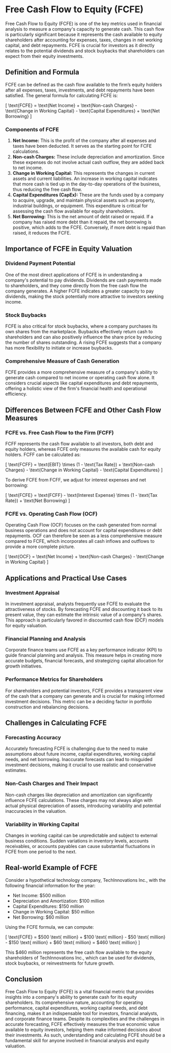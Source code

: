 # Free Cash Flow to Equity (FCFE)

Free Cash Flow to Equity (FCFE) is one of the key metrics used in financial analysis to measure a company's capacity to generate cash. This cash flow is particularly significant because it represents the cash available to equity shareholders after accounting for expenses, taxes, changes in net working capital, and debt repayments. FCFE is crucial for investors as it directly relates to the potential dividends and stock buybacks that shareholders can expect from their equity investments.

## Definition and Formula

FCFE can be defined as the cash flow available to the firm’s equity holders after all expenses, taxes, investments, and debt repayments have been satisfied. The general formula for calculating FCFE is:

\[ \text{FCFE} = \text{Net Income} + \text{Non-cash Charges} - \text{Change in Working Capital} - \text{Capital Expenditures} + \text{Net Borrowing} \]

### Components of FCFE

1. **Net Income:** This is the profit of the company after all expenses and taxes have been deducted. It serves as the starting point for FCFE calculations.
2. **Non-cash Charges:** These include depreciation and amortization. Since these expenses do not involve actual cash outflow, they are added back to net income.
3. **Change in Working Capital:** This represents the changes in current assets and current liabilities. An increase in working capital indicates that more cash is tied up in the day-to-day operations of the business, thus reducing the free cash flow.
4. **Capital Expenditures (CapEx):** These are the funds used by a company to acquire, upgrade, and maintain physical assets such as property, industrial buildings, or equipment. This expenditure is critical for assessing the cash flow available for equity shareholders.
5. **Net Borrowing:** This is the net amount of debt raised or repaid. If a company has raised more debt than it repaid, the net borrowing is positive, which adds to the FCFE. Conversely, if more debt is repaid than raised, it reduces the FCFE.

## Importance of FCFE in Equity Valuation

### Dividend Payment Potential

One of the most direct applications of FCFE is in understanding a company's potential to pay dividends. Dividends are cash payments made to shareholders, and they come directly from the free cash flow the company generates. A higher FCFE indicates a greater capacity to pay dividends, making the stock potentially more attractive to investors seeking income.

### Stock Buybacks

FCFE is also critical for stock buybacks, where a company purchases its own shares from the marketplace. Buybacks effectively return cash to shareholders and can also positively influence the share price by reducing the number of shares outstanding. A rising FCFE suggests that a company has more flexibility to initiate or increase buybacks.

### Comprehensive Measure of Cash Generation

FCFE provides a more comprehensive measure of a company's ability to generate cash compared to net income or operating cash flow alone. It considers crucial aspects like capital expenditures and debt repayments, offering a holistic view of the firm's financial health and operational efficiency.

## Differences Between FCFE and Other Cash Flow Measures

### FCFE vs. Free Cash Flow to the Firm (FCFF)

FCFF represents the cash flow available to all investors, both debt and equity holders, whereas FCFE only measures the available cash for equity holders. FCFF can be calculated as:

\[ \text{FCFF} = \text{EBIT} \times (1 - \text{Tax Rate}) + \text{Non-cash Charges} - \text{Change in Working Capital} - \text{Capital Expenditures} \]

To derive FCFE from FCFF, we adjust for interest expenses and net borrowing:

\[ \text{FCFE} = \text{FCFF} - \text{Interest Expense} \times (1 - \text{Tax Rate}) + \text{Net Borrowing} \]

### FCFE vs. Operating Cash Flow (OCF)

Operating Cash Flow (OCF) focuses on the cash generated from normal business operations and does not account for capital expenditures or debt repayments. OCF can therefore be seen as a less comprehensive measure compared to FCFE, which incorporates all cash inflows and outflows to provide a more complete picture.

\[ \text{OCF} = \text{Net Income} + \text{Non-cash Charges} - \text{Change in Working Capital} \]

## Applications and Practical Use Cases

### Investment Appraisal

In investment appraisal, analysts frequently use FCFE to evaluate the attractiveness of stocks. By forecasting FCFE and discounting it back to its present value, they can estimate the intrinsic value of a company's shares. This approach is particularly favored in discounted cash flow (DCF) models for equity valuation.

### Financial Planning and Analysis

Corporate finance teams use FCFE as a key performance indicator (KPI) to guide financial planning and analysis. This measure helps in creating more accurate budgets, financial forecasts, and strategizing capital allocation for growth initiatives.

### Performance Metrics for Shareholders

For shareholders and potential investors, FCFE provides a transparent view of the cash that a company can generate and is crucial for making informed investment decisions. This metric can be a deciding factor in portfolio construction and rebalancing decisions.

## Challenges in Calculating FCFE

### Forecasting Accuracy

Accurately forecasting FCFE is challenging due to the need to make assumptions about future income, capital expenditures, working capital needs, and net borrowing. Inaccurate forecasts can lead to misguided investment decisions, making it crucial to use realistic and conservative estimates.

### Non-Cash Charges and Their Impact

Non-cash charges like depreciation and amortization can significantly influence FCFE calculations. These charges may not always align with actual physical depreciation of assets, introducing variability and potential inaccuracies in the valuation.

### Variability in Working Capital

Changes in working capital can be unpredictable and subject to external business conditions. Sudden variations in inventory levels, accounts receivables, or accounts payables can cause substantial fluctuations in FCFE from one period to the next.

## Real-world Example of FCFE

Consider a hypothetical technology company, TechInnovations Inc., with the following financial information for the year:

- Net Income: $500 million
- Depreciation and Amortization: $100 million
- Capital Expenditures: $150 million
- Change in Working Capital: $50 million
- Net Borrowing: $60 million

Using the FCFE formula, we can compute:

\[ 
\text{FCFE} = \$500 \text{ million} + \$100 \text{ million} - \$50 \text{ million} - \$150 \text{ million} + \$60 \text{ million} = \$460 \text{ million}
\]

This $460 million represents the free cash flow available to the equity shareholders of TechInnovations Inc., which can be used for dividends, stock buybacks, or reinvestments for future growth.

## Conclusion

Free Cash Flow to Equity (FCFE) is a vital financial metric that provides insights into a company's ability to generate cash for its equity shareholders. Its comprehensive nature, accounting for operating performance, capital expenditures, working capital needs, and debt financing, makes it an indispensable tool for investors, financial analysts, and corporate finance teams. Despite its complexities and the challenges in accurate forecasting, FCFE effectively measures the true economic value available to equity investors, helping them make informed decisions about their investments. As such, understanding and calculating FCFE should be a fundamental skill for anyone involved in financial analysis and equity valuation.